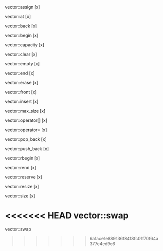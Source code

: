 vector::assign          [x]

vector::at              [x]

vector::back            [x]

vector::begin           [x]

vector::capacity        [x]

vector::clear           [x]

vector::empty           [x]

vector::end             [x]

vector::erase           [x]

vector::front           [x]

vector::insert          [x]

vector::max_size        [x]

vector::operator[]      [x]

vector::operator=       [x]

vector::pop_back        [x]

vector::push_back       [x]

vector::rbegin          [x]

vector::rend            [x]

vector::reserve         [x]

vector::resize          [x]

vector::size            [x]

<<<<<<< HEAD
vector::swap
=======
vector::swap
>>>>>>> 6a1ace1e889136f8418fc01f70f64a377c4ed9c6
